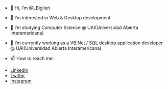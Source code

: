 - 👋 Hi, I’m @LBiglieri
- 👀 I’m interested in Web & Desktop development
- 🌱 I’m studying Computer Science @ UAI(Universidad Abierta Interamericana)
- 💼 I’m currently working as a  VB.Net / SQL desktop application developer @ UAI(Universidad Abierta Interamericana)

- 📫 How to reach me:
* [LinkedIn](https://www.linkedin.com/in/lautaro-biglieri/)
* [Twitter](https://twitter.com/LBiglieri/)
* [Instagram](https://www.instagram.com/_lbiglieri/)
